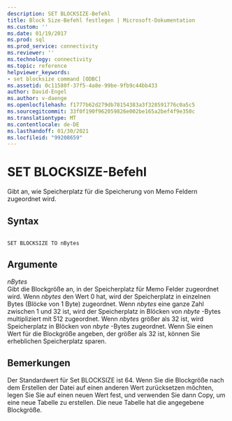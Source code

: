 ```yaml
---
description: SET BLOCKSIZE-Befehl
title: Block Size-Befehl festlegen | Microsoft-Dokumentation
ms.custom: ''
ms.date: 01/19/2017
ms.prod: sql
ms.prod_service: connectivity
ms.reviewer: ''
ms.technology: connectivity
ms.topic: reference
helpviewer_keywords:
- set blocksize command [ODBC]
ms.assetid: 0c11580f-37f5-4a8e-99be-9fb9c44bb433
author: David-Engel
ms.author: v-daenge
ms.openlocfilehash: f1777b62d279db78154383a3f328591776c0a5c5
ms.sourcegitcommit: 33f0f190f962059826e002be165a2bef4f9e350c
ms.translationtype: MT
ms.contentlocale: de-DE
ms.lasthandoff: 01/30/2021
ms.locfileid: "99208659"
---
```

# <a name="set-blocksize-command"></a>SET BLOCKSIZE-Befehl
Gibt an, wie Speicherplatz für die Speicherung von Memo Feldern zugeordnet wird.  
  
## <a name="syntax"></a>Syntax  
  
```  
  
SET BLOCKSIZE TO nBytes  
```  
  
## <a name="arguments"></a>Argumente  
 *nBytes*  
 Gibt die Blockgröße an, in der Speicherplatz für Memo Felder zugeordnet wird. Wenn *nbytes* den Wert 0 hat, wird der Speicherplatz in einzelnen Bytes (Blöcke von 1 Byte) zugeordnet. Wenn *nbytes* eine ganze Zahl zwischen 1 und 32 ist, wird der Speicherplatz in Blöcken von *nbyte* -Bytes multipliziert mit 512 zugeordnet. Wenn *nbytes* größer als 32 ist, wird Speicherplatz in Blöcken von *nbyte* -Bytes zugeordnet. Wenn Sie einen Wert für die Blockgröße angeben, der größer als 32 ist, können Sie erheblichen Speicherplatz sparen.  
  
## <a name="remarks"></a>Bemerkungen  
 Der Standardwert für Set BLOCKSIZE ist 64. Wenn Sie die Blockgröße nach dem Erstellen der Datei auf einen anderen Wert zurücksetzen möchten, legen Sie Sie auf einen neuen Wert fest, und verwenden Sie dann Copy, um eine neue Tabelle zu erstellen. Die neue Tabelle hat die angegebene Blockgröße.
